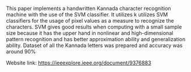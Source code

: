 This paper implements a handwritten Kannada character recognition machine with the use of the SVM classifier. It utilizes k utilizes SVM classifiers for the usage of pixel values as a measure to recognize the characters. SVM gives good results when computing with a small sample size because it has the upper hand in nonlinear and high-dimensional pattern recognition and has better approximation ability and generalization ability. Dataset of all the Kannada letters was prepared and accuracy was around 90%

Website link: https://ieeexplore.ieee.org/document/9376883
